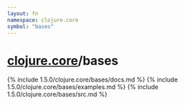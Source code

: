```yaml
---
layout: fn
namespace: clojure.core
symbol: "bases"
---
```


# [clojure.core](../)/bases

{% include 1.5.0/clojure.core/bases/docs.md %}
{% include 1.5.0/clojure.core/bases/examples.md %}
{% include 1.5.0/clojure.core/bases/src.md %}

